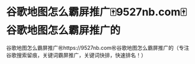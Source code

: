 # 谷歌地图怎么霸屏推广🀄️9527nb.com🀄️谷歌地图怎么霸屏推广的

谷歌地图怎么霸屏推广㊗️https://9527nb.com㊗️谷歌地图怎么霸屏推广的（专注谷歌搜索留痕，关键词霸屏推广，关键词快排，快速排名！）
